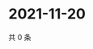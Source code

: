 # 2021-11-20

共 0 条

<!-- BEGIN WEIBO -->
<!-- 最后更新时间 Sat Nov 20 2021 12:18:53 GMT+0800 (China Standard Time) -->

<!-- END WEIBO -->
